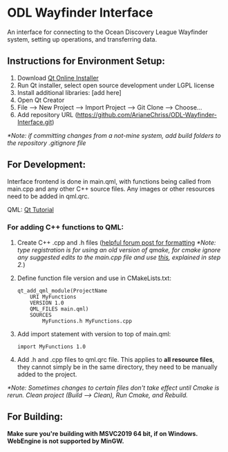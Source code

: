 # ODL Wayfinder Interface

An interface for connecting to the Ocean Discovery League Wayfinder system, setting up operations, and transferring data.

## Instructions for Environment Setup:
1. Download [Qt Online Installer](https://www.qt.io/download-qt-installer?utm_referrer=https%3A%2F%2Fwww.qt.io%2Fdownload-open-source%3Futm_referrer%3Dhttps%253A%252F%252Fwww.qt.io%252Fdownload)
2. Run Qt installer, select open source development under LGPL license
3. Install additional libraries: [add here]
5. Open Qt Creator
6. File --> New Project --> Import Project --> Git Clone --> Choose...
7. Add repository URL (https://github.com/ArianeChriss/ODL-Wayfinder-Interface.git)

_*Note: if committing changes from a not-mine system, add build folders to the repository .gitignore file_

## For Development:
Interface frontend is done in main.qml, with functions being called from main.cpp and any other C++ source files. Any images or other resources need to be added in qml.qrc.

QML: [Qt Tutorial](https://doc.qt.io/qt-6/qml-tutorial.html)
### For adding C++ functions to QML:
1. Create C++ .cpp and .h files ([helpful forum post for formatting](https://forum.qt.io/topic/33170/call-c-function-from-qml/2) _*Note: type registration is for using an old version of qmake, for cmake ignore any suggested edits to the main.cpp file and use [this](https://www.qt.io/blog/introduction-to-the-qml-cmake-api), explained in step 2._)

2. Define function file version and use in CMakeLists.txt:
    ```
    qt_add_qml_module(ProjectName
        URI MyFunctions
        VERSION 1.0
        QML_FILES main.qml)
        SOURCES
            MyFunctions.h MyFunctions.cpp
    ```
3. Add import statement with version to top of main.qml:

    `import MyFunctions 1.0`

4. Add .h and .cpp files to qml.qrc file. This applies to **all resource files**, they cannot simply be in the same directory, they need to be manually added to the project.
    
_*Note: Sometimes changes to certain files don't take effect until Cmake is rerun. Clean project (Build --> Clean), Run Cmake, and Rebuild._

## For Building:

__Make sure you're building with MSVC2019 64 bit, if on Windows. WebEngine is not supported by MinGW.__
